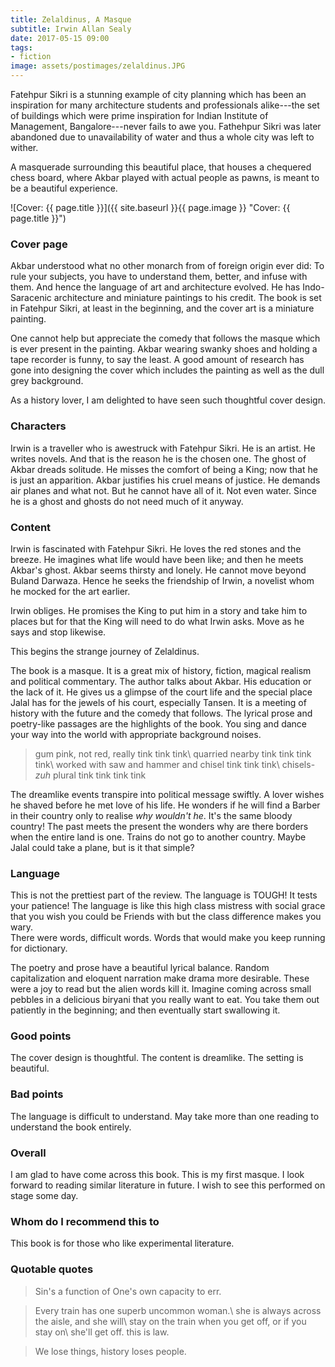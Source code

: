 ```yaml
---
title: Zelaldinus, A Masque
subtitle: Irwin Allan Sealy
date: 2017-05-15 09:00
tags:
- fiction
image: assets/postimages/zelaldinus.JPG
---
```


Fatehpur Sikri is a stunning example of city planning which has been an inspiration for many architecture students and professionals alike---the set of buildings which were prime inspiration for Indian Institute of Management, Bangalore---never fails to awe you. Fathehpur Sikri was later abandoned due to unavailability of water and thus a whole city was left to wither.

A masquerade surrounding this beautiful place, that houses a chequered chess board, where Akbar played with actual people as pawns, is meant to be a beautiful experience.

![Cover: {{ page.title }}]({{ site.baseurl }}{{ page.image }} "Cover: {{ page.title }}")

### Cover page

Akbar understood what no other monarch from of foreign origin ever did: To rule your subjects, you have to understand them, better, and infuse with them. And hence the language of art and architecture evolved. He has Indo-Saracenic architecture and miniature paintings to his credit. The book is set in Fatehpur Sikri, at least in the beginning, and the cover art is a miniature painting.

One cannot help but appreciate the comedy that follows the masque which is ever present in the painting. Akbar wearing swanky shoes and holding a tape recorder is funny, to say the least. A good amount of research has gone into designing the cover which includes the painting as well as the dull grey background.

As a history lover, I am delighted to have seen such thoughtful cover design.

### Characters

Irwin is a traveller who is awestruck with Fatehpur Sikri. He is an artist. He writes novels. And that is the reason he is the chosen one. The ghost of Akbar dreads solitude. He misses the comfort of being a King; now that he is just an apparition. Akbar justifies his cruel means of justice. He demands air planes and what not. But he cannot have all of it. Not even water. Since he is a ghost and ghosts do not need much of it anyway.

### Content

Irwin is fascinated with Fatehpur Sikri. He loves the red stones and the breeze. He imagines what life would have been like; and then he meets Akbar's ghost. Akbar seems thirsty and lonely. He cannot move beyond Buland Darwaza. Hence he seeks the friendship of Irwin, a novelist whom he mocked for the art earlier.

Irwin obliges. He promises the King to put him in a story and take him to places but for that the King will need to do what Irwin asks. Move as he says and stop likewise.

This begins the strange journey of Zelaldinus.  

The book is a masque. It is a great mix of history, fiction, magical realism and political commentary. The author talks about Akbar. His education or the lack of it. He gives us a glimpse of the court life and the special place Jalal has for the jewels of his court, especially Tansen. It is a meeting of history with the future and the comedy that follows. The lyrical prose and poetry-like passages are the highlights of the book. You sing and dance your way into the world with appropriate background noises.

> gum pink, not red, really tink tink tink\\
quarried nearby tink tink tink tink\\
worked with saw and hammer and chisel tink tink tink\\
chisels-*zuh* plural tink tink tink tink

The dreamlike events transpire into political message swiftly. A lover wishes he shaved before he met love of his life. He wonders if he will find a Barber in their country only to realise *why wouldn't he*. It's the same bloody country! The past meets the present the wonders why are there borders when the entire land is one. Trains do not go to another country. Maybe Jalal could take a plane, but is it that simple?

### Language

This is not the prettiest part of the review. The language is TOUGH! It tests your patience! The language is like this high class mistress with social grace that you wish you could be Friends with but the class difference makes you wary.  
There were words, difficult words. Words that would make you keep running for dictionary.

The poetry and prose have a beautiful lyrical balance. Random capitalization and eloquent narration make drama more desirable. These were a joy to read but the alien words kill it. Imagine coming across small pebbles in a delicious biryani that you really want to eat. You take them out patiently in the beginning; and then eventually start swallowing it.

### Good points

The cover design is thoughtful. The content is dreamlike. The setting is beautiful.

### Bad points

The language is difficult to understand. May take more than one reading to understand the book entirely.

### Overall

I am glad to have come across this book. This is my first masque. I look forward to reading similar literature in future. I wish to see this performed on stage some day.

### Whom do I recommend this to

This book is for those who like experimental literature.

### Quotable quotes

> Sin's a function of One's own capacity to err.

> Every train has one superb uncommon woman.\\
she is always across the aisle, and she will\\
stay on the train when you get off, or if you stay on\\
she'll get off. this is law.

> We lose things, history loses people.
